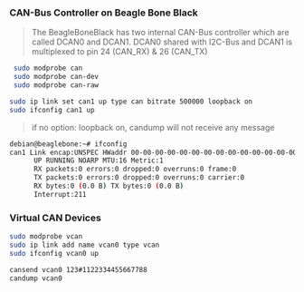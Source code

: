 ### CAN-Bus Controller on Beagle Bone Black
   
> The BeagleBoneBlack has two internal CAN-Bus controller which are called DCAN0 and DCAN1. DCAN0 shared with I2C-Bus and DCAN1 is multiplexed to pin 24 (CAN_RX) & 26 (CAN_TX)
   
```sh
 sudo modprobe can
 sudo modprobe can-dev
 sudo modprobe can-raw
```

```sh
sudo ip link set can1 up type can bitrate 500000 loopback on
sudo ifconfig can1 up
```
> if no option: loopback on, candump will not receive any message

```sh
debian@beaglebone:~# ifconfig
can1 Link encap:UNSPEC HWaddr 00-00-00-00-00-00-00-00-00-00-00-00-00-00-00-00
      UP RUNNING NOARP MTU:16 Metric:1
      RX packets:0 errors:0 dropped:0 overruns:0 frame:0
      TX packets:0 errors:0 dropped:0 overruns:0 carrier:0
      RX bytes:0 (0.0 B) TX bytes:0 (0.0 B)
      Interrupt:211
```
### Virtual CAN Devices

```sh
sudo modprobe vcan
sudo ip link add name vcan0 type vcan
sudo ifconfig vcan0 up
```
```sh
cansend vcan0 123#1122334455667788
candump vcan0
```
